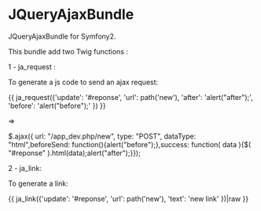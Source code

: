 JQueryAjaxBundle
================

JQueryAjaxBundle for Symfony2.

This bundle add two Twig functions :

1 - ja_request :

  To generate a js code to send an ajax request:
  
  {{ ja_request({'update': '#reponse', 'url': path('new'), 'after': 'alert("after");', 'before': 'alert("before");'  }) }}
  
  =>
  
  $.ajax({ url: "/app_dev.php/new", type: "POST", dataType: "html",beforeSend: function(){alert("before");},success: function( data ){$( "#reponse" ).html(data);alert("after");}});

2 - ja_link:

  To generate a link:
  
  {{ ja_link({'update': '#reponse', 'url': path('new'), 'text': 'new link'  })|raw }}
  
 
